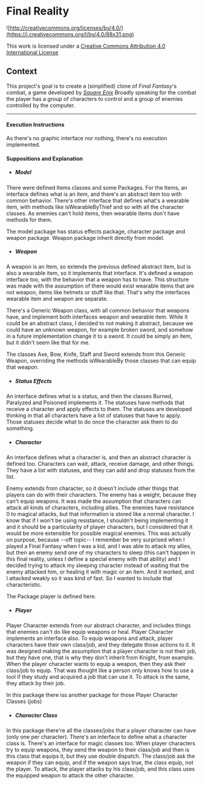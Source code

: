 Final Reality
=============

![http://creativecommons.org/licenses/by/4.0/](https://i.creativecommons.org/l/by/4.0/88x31.png)

This work is licensed under a 
[Creative Commons Attribution 4.0 International License](http://creativecommons.org/licenses/by/4.0/)

Context
-------

This project's goal is to create a (simplified) clone of _Final Fantasy_'s combat, a game developed
by [_Square Enix_](https://www.square-enix.com)
Broadly speaking for the combat the player has a group of characters to control and a group of 
enemies controlled by the computer.

---

#### Execution Instructions
As there's no graphic interface nor nothing, there's no execution implemented.

#### Suppositions and Explanation
* ##### Model
There were defined Items classes and some Packages.
For the Items, an interface defines what is an item, and there's an abstract item too with common behavior.
There's other interface that defines what's a wearable item, with methods like isWearableByThief and so with all the character classes.
As enemies can't hold items, then wearable items don't have methods for them.

The model package has status effects package, character package and weapon package. Weapon package inherit directly from model.

* ##### Weapon
A weapon is an Item, so extends the previous defined abstract item, but is also a wearable item, so it implements that interface.
It's defined a weapon interface too, with the behavior that a weapon has to have. This structure was made with the assumption of there would exist
wearable items that are not weapon, items like helmets or stuff like that. That's why the interfaces wearable item and weapon are separate.

There's a Generic Weapon class, with all common behavior that weapons have, and implement both interfaces weapon and wearable item.
While it could be an abstract class, I decided to not making it abstract, because we could have an unknown weapon, for example broken sword,
and somehow in a future implementation change it to a sword. It could be simply an item, but it didn't seem like that for me.

The classes Axe, Bow, Knife, Staff and Sword extends from this Generic Weapon,
overriding the methods isWearableBy those classes that can equip that weapon.

* ##### Status Effects
An interface defines what is a status, and then the classes Burned, Paralyzed and Poisoned implements it.
The statuses have methods that receive a character and apply effects to them.
The statuses are developed thinking in that all characters have a list of statuses that have to apply.
Those statuses decide what to do once the character ask them to do something. 

* ##### Character
An interface defines what a character is, and then an abstract character is defined too.
Characters can wait, attack, receive damage, and other things. They have a list with statuses, and they can add and drop statuses from the list. 

Enemy extends from character, so it doesn't include other things that players can do with their characters.
The enemy has a weight, because they can't equip weapons.
It was made the assumption that characters can attack all kinds of characters, including allies.
The enemies have resistance 0 to magical attacks, but that information is stored like a normal character.
I know that if I won't be using resistance, I shouldn't being implementing it and it should be a particularity of player characters,
but I considered that it would be more extensible for possible magical enemies.
This was actually on purpose, because
--off topic-- I remember be very surprised when I played a Final Fantasy when I was a kid, and I was able to attack my allies,
but then an enemy send one of my characters to sleep (this can't happen in this final reality, unless I define a special enemy with that ability) and
I decided trying to attack my sleeping character instead of waiting that the enemy attacked him, or healing it with magic or an item. And it worked,
and I attacked weakly so it was kind of fast. So I wanted to include that characteristic. 

The Package player is defined here.

* ##### Player
Player Character extends from our abstract character, and includes things that enemies can't do like equip weapons or heal.
Player Character implements an interface also.
To equip weapons and attack, player characters have their own class/job, and they delegate those actions to it.
It was designed making the assumption that a player character is not their job, but they have one, that is why they don't inherit from Knight, from example.
When the player character wants to equip a weapon, then they ask their class/job to equip.
That was thought like a person only knows how to use a tool if they study and acquired a job that can use it.
To attack is the same, they attack by their job.

In this package there iss another package for those Player Character Classes (jobs)

* ##### Character Class
In this package there're all the classes/jobs that a player character can have (only one per character).
There's an interface to define what a character class is. There's an interface for magic classes too.
When player characters try to equip weapons, they send the weapon to their class/job and then is this class that equips it, but they use double dispatch.
The class/job ask the weapon if they can equip, and if the weapon says true, the class equip, not the player.
To attack, the player attacks by his class/job, and this class uses the equipped weapon to attack the other character.